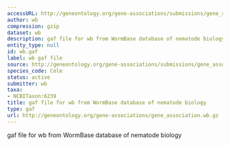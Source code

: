 ```yaml
---
accessURL: http://geneontology.org/gene-associations/submissions/gene_association.wb.gz
author: wb
compression: gzip
dataset: wb
description: gaf file for wb from WormBase database of nematode biology
entity_type: null
id: wb.gaf
label: wb gaf file
source: http://geneontology.org/gene-associations/submissions/gene_association.wb.gz
species_code: Cele
status: active
submitter: wb
taxa:
- NCBITaxon:6239
title: gaf file for wb from WormBase database of nematode biology
type: gaf
url: http://geneontology.org/gene-associations/gene_association.wb.gz
---
```


gaf file for wb from WormBase database of nematode biology